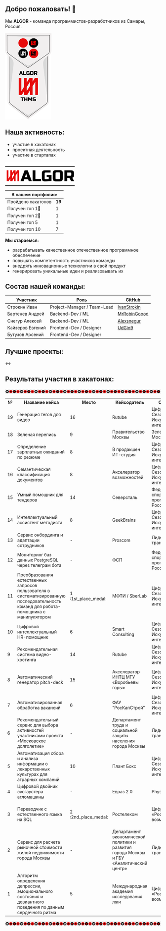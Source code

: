 ## Добро пожаловать! 👋

Мы **ALGOR** - команда программистов-разработчиков из Самары, Россия. 

<img align = "center" src="https://github.com/Algor-Team/.github/blob/main/profile/FLAG.png" width="150">

## Наша активность:
- участие в хакатонах
- проектная деятельность
- участие в стартапах

<img align = "center" src="https://github.com/Algor-Team/.github/blob/main/profile/Component%201.png" width="225">

<table>
  <thead>
    <tr>
      <th colspan="2">В нашем портфолио:</th>
    </tr>
  </thead>
  <tbody>
    <tr>
      <td>Пройдено хакатонов</td>
      <td><b>19</b></td>
    </tr>
    <tr>
      <td>Получен топ 1🥇</td>
      <td>1</td>
    </tr>
    <tr>
      <td>Получен топ 2🥈</td>
      <td>1</td>
    </tr>
    <tr>
      <td>Получен топ 5</td>
      <td>1</td>
    </tr>
    <tr>
      <td>Получен топ 10</td>
      <td>7</td>
    </tr>
  </tbody>
</table>

**Мы стараемся:**
- разрабатывать качественное отечественное программное обеспечение
- повышать компетентность участников команды
- внедрять инновационные технологии в свой продукт
- генерировать уникальные идеи и реализовывать их

## Состав нашей команды:

<table>
  <thead>
  </thead>
  <tr>
    <th>Участник</th>
    <th>Роль</th>
    <th>GitHub</th>
  </tr>
  <tbody>
    <tr>
      <td>Строкин Иван</td>
      <td>Project-Manager / Team-Lead</td>
      <td><a href="https://github.com/IvanStrokin" target="_blank">IvanStrokin</a></td>
    </tr>
    <tr>
      <td>Бартенев Андрей</td>
      <td>Backend-Dev / ML</td>
      <td><a href="https://github.com/MrRobinGoood" target="_blank">MrRobinGoood</a></td>
    </tr>
    <tr>
      <td>Снегур Алексей</td>
      <td>Backend-Dev / ML</td>
      <td><a href="https://github.com/Alexsnegur" target="_blank">Alexsnegur</a></td>
    </tr>
    <tr>
      <td>Кайзеров Евгений</td>
      <td>Frontend-Dev / Designer</td>
      <td><a href="https://github.com/UdGin9" target="_blank">UdGin9</a></td>
    </tr>
    <tr>
      <td>Бутузов Арсений</td>
      <td>Frontend-Dev / Designer</td>
      <td><a href="" target="_blank"></a></td>
    </tr>
  </tbody>
</table>

## Лучшие проекты:
<->

## Результаты участия в хакатонах:
<img align = "center" src="https://github.com/Algor-Team/.github/blob/main/profile/LINE_X.png">

<table align="center">
<caption</caption>
  <tr>
    <th>№</th>
    <th>Название кейса</th>
    <th>Место</th>
    <th>Кейсодатель</th>
    <th>Организатор</th>
    <th>Результат</th>
    <th>Уровень</th>
    <th>Сезон</th>
  </tr>
  <tr>
    <td>19</td><td>Генерация тегов для видео</td><td>16</td><td>Rutube</td><td>Цифровой прорыв. Сезон: Искусственный интеллект</td><td><a href="https://github.com/MrRobinGoood/Generating-Video-Tags" target="_blank">Backend</a><br><br><a href="https://github.com/MrRobinGoood/Generating-Video-Tags-App" target="_blank">Frontend</a></td><td>Всероссийский</td><td>Сентябрь 2024</td>
  </tr>
    <tr>
    <td>18</td><td>Зеленая перепись</td><td>9</td><td>Правительство Москвы</td><td>Зеленый код Москвы</td><td><a href="https://disk.yandex.ru/d/iouZqyQrBpIPMw" target="_blank">Материалы</a></td><td>Международный</td><td>Сентябрь 2024</td>
  </tr>
  <tr>
    <td>17</td><td>Определение зарплатных ожиданий по резюме</td><td>8</td><td>В продакшен ИТ-студия</td><td>Цифровой прорыв. Сезон: Искусственный интеллект</td><td><a href="https://github.com/MrRobinGoood/Salary-Profession-Prediction" target="_blank">Backend</a></td><td>Окружной - Сибирский федеральный округ</td><td>Сентябрь 2024</td>
  </tr>
  <tr>
    <td>16</td><td>Семантическая классификация документов</td><td>8</td><td>Акселератор возможностей</td><td>Цифровой прорыв. Сезон: Искусственный интеллект</td><td><a href="https://github.com/MrRobinGoood/SAD-Semantic-Analysis-of-Doc" target="_blank">Backend</a><br><br><a href="https://github.com/MrRobinGoood/SAD-frontend" target="_blank">Frontend</a></td><td>Окружной - Южный федеральный округ</td><td>Апрель 2024</td>
  </tr>
  <tr>
    <td>15</td><td>Умный помощник для тендеров</td><td>14</td><td>Северсталь</td><td>Федерация спортивного программирования России</td><td><a href="https://github.com/MrRobinGoood/SATP-Parser-Microservice" target="_blank">Backend</a><br><br><a href="https://github.com/UdGin9/severstal" target="_blank">Frontend</a></td><td>Всероссийский</td><td>Март 2024</td>
  </tr>
  <tr>
    <td>14</td><td>Интеллектуальный ассистент методиста</td><td>8</td><td>GeekBrains</td><td>Цифровой прорыв. Сезон: Искусственный интеллект</td><td><a href="https://github.com/MrRobinGoood/Smart-Lecture-Notes-Backend" target="_blank">Backend</a><br><br><a href="https://github.com/MrRobinGoood/Smart-Lecture-Notes-Frontend" target="_blank">Frontend</a></td><td>Международный</td><td>Ноябрь 2023</td>
  </tr>
  <tr>
    <td>13</td><td>Сервис онбординга и адаптации сотрудников</td><td>-</td><td>Proscom</td><td>Лидеры цифровой трансформации</td><td><a>-</a></td><td>Региональный - Краснодарский край</td><td>Ноябрь 2023</td>
  </tr>
  <tr>
    <td>12</td><td>Мониторинг баз данных PostgreSQL через телеграм бота</td><td>-</td><td>ФСП</td><td>Федерация спортивного программирования России</td><td><a>-</a></td><td>Всероссийский</td><td>Ноябрь 2023</td>
  </tr>
  <tr>
    <td>11</td><td>Преобразования естественных запросов пользователя в систематизированную последовательность команд для робота-помощника с манипулятором</td><td>1 :1st_place_medal:</td><td>МФТИ / SberLab</td><td>Цифровой прорыв. Сезон: Искусственный интеллект</td><td><a href="https://github.com/MrRobinGoood/Smart-robot-manipulator-hack" target="_blank">Ссылка</a></td><td>Окружной - Южный федеральный округ</td><td>Октябрь 2023</td>
  </tr>
  <tr>
  <td>10</td><td>Цифровой интеллектуальный HR-помощник</td><td>6</td><td>Smart Consulting</td><td>Цифровой прорыв. Сезон: Искусственный интеллект</td><td><a href="https://github.com/MrRobinGoood/Smart-Consulting-HR-Bot" target="_blank">Ссылка</a></td><td>Окружной - Сибирский федеральный округ</td><td>Сентябрь-Октябрь 2023</td>
  </tr>
  <tr>
  <td>9</td><td>Рекомендательная система видео-хостинга</td><td>14</td><td>Rutube</td><td>Цифровой прорыв. Сезон: Искусственный интеллект</td><td><a href="https://github.com/MrRobinGoood/Video-Recommendation-System-Rutube" target="_blank">Ссылка</a></td><td>Всероссийский</td><td>Сентябрь 2023</td>
  </tr>
  <tr>
  <tr>
  <td>8</td><td>Автоматический генератор pitch-deck</td><td>15</td><td>Акселератор ИНТЦ МГУ «Воробьевы горы»</td><td>Цифровой прорыв. Сезон: Искусственный интеллект</td><td><a href="https://github.com/MrRobinGoood/AcceleratorPresentation" target="_blank">Ссылка</a></td><td>Окружной - Северо-западный федеральный округ</td><td>Август 2023</td>
  </tr>
  <tr>
  <td>7</td><td>Автоматизированная обработка вакансий</td><td>6</td><td>ФАУ "РосКапСтрой"</td><td>Цифровой прорыв. Сезон: Искусственный интеллект</td><td><a href="https://github.com/MrRobinGoood/Vacancy-Handler-Backend" target="_blank">Backend</a><br><br><a href="https://github.com/MrRobinGoood/Vacancy-Handler-Frontend" target="_blank">Frontend</a></td><td>Окружной - Уральский федеральный округ</td><td>Июнь 2023</td>
  </tr>
  <tr>
  <td>6</td><td>Рекомендательный сервис для выбора активностей участниками проекта «Московское долголетие»</td><td>-</td><td>Департамент труда и социальной защиты населения города Москвы</td><td>Лидеры цифровой трансформации</td><td><a>-</a></td><td>Всероссийский</td><td>Май 2023</td>
  </tr>
  <tr>
  <td>5</td><td>Автоматизация сбора и анализа информации о лекарственных культурах для аграрных компаний</td><td>10</td><td>Плант Бокс</td><td>Цифровой прорыв. Сезон: Искусственный интеллект</td><td><a href="https://github.com/MrRobinGoood/PlantBoxHack" target="_blank">Ссылка</a></td><td>Окружной - Центральный федеральный округ</td><td>Май 2023</td>
  </tr>
   <tr>
  <td>4</td><td>Цифровой двойник эксгаустера агломашины</td><td>-</td><td>Евраз 2.0</td><td>Phystech.Genesis</td><td><a>-</a></td><td>Всероссийский</td><td>Февраль 2023</td>
  </tr>
  <tr>
    <td>3</td><td>Переводчик с естественного языка на SQL</td><td>2 :2nd_place_medal:</td><td>Ростелеком</td><td>Цифровой прорыв, «Россия — страна возможностей»</td><td><a href="https://github.com/MrRobinGoood/RostelecomSQLBot" target="_blank">Ссылка</a></td><td>Окружной - Северо-Кавказский федеральный округ</td><td>Ноябрь 2022</td>
  </tr>
   <tr>
    <td>2</td><td>Сервис для расчета рыночной стоимости жилой недвижимости города Москвы</td><td>-</td><td>Департамент экономической политики и развития города Москвы и ГБУ «Аналитический центр»</td><td>Лидеры цифровой трансформации</td><td><a>Ссылка</a></td><td>Всероссийский</td><td>Октябрь-Ноябрь 2022</td>
  </tr>
   <tr>
  <td>1</td><td>Алгоритм определения депрессии, эмоционального состояния и девиантного поведения по данным сердечного ритма</td><td>5</td><td>Международная академия исследования лжи</td><td>Цифровой прорыв, «Россия — страна возможностей»</td><td><a>Ссылка</a></td><td>Окружной - Южный федеральный округ</td><td>Октябрь 2022</td>
  </tr>
</table>

<img align = "center" src="https://github.com/Algor-Team/.github/blob/main/profile/LINE_X.png">
